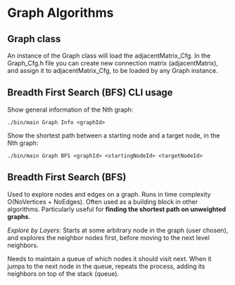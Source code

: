 # Graph Algorithms

## Graph class
An instance of the Graph class will load the adjacentMatrix_Cfg.
In the Graph_Cfg.h file you can create new connection matrix (adjacentMatrix), and assign it to adjacentMatrix_Cfg, to be loaded by any Graph instance.

## Breadth First Search (BFS) CLI usage
Show general information of the Nth graph:
```
./bin/main Graph Info <graphId>
```
Show the shortest path between a starting node and a target node, in the Nth graph:
```
./bin/main Graph BFS <graphId> <startingNodeId> <targetNodeId>
```
## Breadth First Search (BFS)
Used to explore nodes and edges on a graph.
Runs in time complexity O(NoVertices + NoEdges).
Often used as a building block in other algorithms.
Particularly useful for **finding the shortest path on unweighted graphs**.

*Explore by Layers:* Starts at some arbitrary node in the graph (user chosen), and explores the neighbor nodes first, before moving to the next level neighbors.

Needs to maintain a queue of which nodes it should visit next.
When it jumps to the next node in the queue, repeats the process, adding its neighbors on top of the stack (queue).
